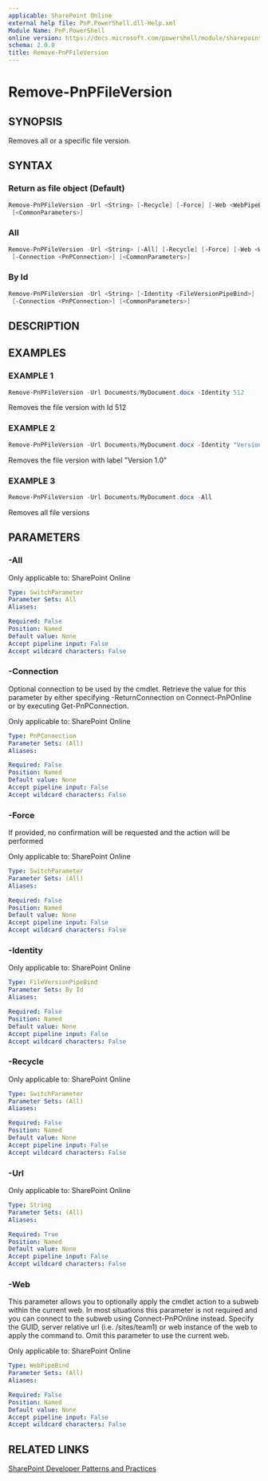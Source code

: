 ```yaml
---
applicable: SharePoint Online
external help file: PnP.PowerShell.dll-Help.xml
Module Name: PnP.PowerShell
online version: https://docs.microsoft.com/powershell/module/sharepoint-pnp/remove-pnpfileversion
schema: 2.0.0
title: Remove-PnPFileVersion
---
```


# Remove-PnPFileVersion

## SYNOPSIS
Removes all or a specific file version.

## SYNTAX

### Return as file object (Default)
```powershell
Remove-PnPFileVersion -Url <String> [-Recycle] [-Force] [-Web <WebPipeBind>] [-Connection <PnPConnection>]
 [<CommonParameters>]
```

### All
```powershell
Remove-PnPFileVersion -Url <String> [-All] [-Recycle] [-Force] [-Web <WebPipeBind>]
 [-Connection <PnPConnection>] [<CommonParameters>]
```

### By Id
```powershell
Remove-PnPFileVersion -Url <String> [-Identity <FileVersionPipeBind>] [-Recycle] [-Force] [-Web <WebPipeBind>]
 [-Connection <PnPConnection>] [<CommonParameters>]
```

## DESCRIPTION

## EXAMPLES

### EXAMPLE 1
```powershell
Remove-PnPFileVersion -Url Documents/MyDocument.docx -Identity 512
```

Removes the file version with Id 512

### EXAMPLE 2
```powershell
Remove-PnPFileVersion -Url Documents/MyDocument.docx -Identity "Version 1.0"
```

Removes the file version with label "Version 1.0"

### EXAMPLE 3
```powershell
Remove-PnPFileVersion -Url Documents/MyDocument.docx -All
```

Removes all file versions

## PARAMETERS

### -All

Only applicable to: SharePoint Online

```yaml
Type: SwitchParameter
Parameter Sets: All
Aliases:

Required: False
Position: Named
Default value: None
Accept pipeline input: False
Accept wildcard characters: False
```

### -Connection
Optional connection to be used by the cmdlet. Retrieve the value for this parameter by either specifying -ReturnConnection on Connect-PnPOnline or by executing Get-PnPConnection.

Only applicable to: SharePoint Online

```yaml
Type: PnPConnection
Parameter Sets: (All)
Aliases:

Required: False
Position: Named
Default value: None
Accept pipeline input: False
Accept wildcard characters: False
```

### -Force
If provided, no confirmation will be requested and the action will be performed

Only applicable to: SharePoint Online

```yaml
Type: SwitchParameter
Parameter Sets: (All)
Aliases:

Required: False
Position: Named
Default value: None
Accept pipeline input: False
Accept wildcard characters: False
```

### -Identity

Only applicable to: SharePoint Online

```yaml
Type: FileVersionPipeBind
Parameter Sets: By Id
Aliases:

Required: False
Position: Named
Default value: None
Accept pipeline input: False
Accept wildcard characters: False
```

### -Recycle

Only applicable to: SharePoint Online

```yaml
Type: SwitchParameter
Parameter Sets: (All)
Aliases:

Required: False
Position: Named
Default value: None
Accept pipeline input: False
Accept wildcard characters: False
```

### -Url

Only applicable to: SharePoint Online

```yaml
Type: String
Parameter Sets: (All)
Aliases:

Required: True
Position: Named
Default value: None
Accept pipeline input: False
Accept wildcard characters: False
```

### -Web
This parameter allows you to optionally apply the cmdlet action to a subweb within the current web. In most situations this parameter is not required and you can connect to the subweb using Connect-PnPOnline instead. Specify the GUID, server relative url (i.e. /sites/team1) or web instance of the web to apply the command to. Omit this parameter to use the current web.

Only applicable to: SharePoint Online

```yaml
Type: WebPipeBind
Parameter Sets: (All)
Aliases:

Required: False
Position: Named
Default value: None
Accept pipeline input: False
Accept wildcard characters: False
```

## RELATED LINKS

[SharePoint Developer Patterns and Practices](https://aka.ms/sppnp)